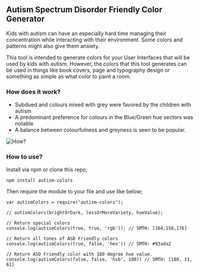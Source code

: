 ## Autism Spectrum Disorder Friendly Color Generator
Kids with autism can have an especially hard time managing their concentration while interacting with their environment. Some colors and patterns might also give them anxiety.

This tool is intended to generate colors for your User Interfaces that will be used by kids with autism. However, the colors that this tool generates can be used in things like book covers, page and typography design or something as simple as what color to paint a room. 

### How does it work?
- Subdued and colours mixed with grey were favored by the children with autism
- A predominant preference for colours in the Blue/Green hue sectors was notable
- A balance between colourfulness and greyness is seen to be popular.

![How?](https://raw.githubusercontent.com/otsimo/autism-colors/master/how.png)

### How to use?
Install via npm or clone this repo;

~~~
npm install autism-colors
~~~

Then require the module to your file and use like below;

~~~JS
var autismColors = require("autism-colors");

// autismColors(brightOrDark, lessOrMoreVariety, hueValue);

// Return special colors
console.log(autismColors(true, true, 'rgb')); // SMTH: [164,158,176]

// Return all tones of ASD Friendly colors
console.log(autismColors(true, false, 'hex')) // SMTH: #93ada2

// Return ASD Friendly color with 180 degree hue value.
console.log(autismColors(false, false, 'hsb', 180)) // SMTH: [180, 11, 61]

~~~

